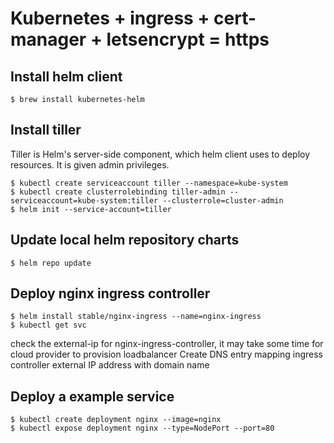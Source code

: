 # Kubernetes + ingress + cert-manager + letsencrypt = https

## Install helm client
```
$ brew install kubernetes-helm
```

## Install tiller
Tiller is Helm's server-side component, which helm client uses to deploy resources. It is given admin privileges.
```
$ kubectl create serviceaccount tiller --namespace=kube-system
$ kubectl create clusterrolebinding tiller-admin --serviceaccount=kube-system:tiller --clusterrole=cluster-admin
$ helm init --service-account=tiller
```

## Update local helm repository charts
```
$ helm repo update
```

## Deploy nginx ingress controller
```
$ helm install stable/nginx-ingress --name=nginx-ingress
$ kubectl get svc
```
check the external-ip for nginx-ingress-controller, it may take some time for cloud provider to provision loadbalancer
Create DNS entry mapping ingress controller external IP address with domain name

## Deploy a example service
```
$ kubectl create deployment nginx --image=nginx
$ kubectl expose deployment nginx --type=NodePort --port=80
```

